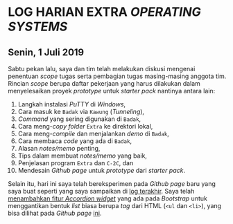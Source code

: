 # LOG HARIAN EXTRA *OPERATING SYSTEMS*
## Senin, 1 Juli 2019  

Sabtu pekan lalu, saya dan tim telah melakukan diskusi mengenai penentuan *scope* tugas serta pembagian tugas masing-masing anggota tim. Rincian *scope* berupa daftar pekerjaan yang harus dilakukan dalam menyelesaikan proyek *prototype* untuk *starter pack* nantinya antara lain:
1. Langkah instalasi *PuTTY* di *Windows*,
2. Cara masuk ke `Badak` via `Kawung` (*Tunneling*),
3. *Command* yang sering digunakan di `Badak`,
4. Cara meng-*copy folder* `Extra` ke direktori lokal,
5. Cara meng-*compile* dan menjalankan *demo* di `Badak`,
6. Cara membaca *code* yang ada di `Badak`,
7. Alasan *notes/memo* penting,
8. Tips dalam membuat *notes/memo* yang baik,
9. Penjelasan program `Extra` dan `C-2C`, dan
10. Mendesain *Github page* untuk *prototype* dari *starter pack*.  

Selain itu, hari ini saya telah bereksperimen pada *Github page* baru yang saya buat seperti yang saya sampaikan di [log terakhir](https://github.com/andriansyahp/extra191/blob/master/SandBox/andriansyahp/2019-06-28-andriansyahp.md). Saya telah [menambahkan fitur *Accordion widget*](https://github.com/andriansyahp/extra191-startbootstrap/commit/ca26476fcf01d86fc79ab9a14a785ec2db95ae41) yang ada pada *Bootstrap* untuk menggantikan bentuk *list* biasa berupa *tag* dari HTML (```<ul``` dan ```<li>```), yang bisa dilihat pada *Github page* [ini](https://andriansyahp.github.io/extra191-startbootstrap/).


